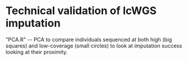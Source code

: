 # Technical validation of lcWGS imputation
"PCA.R" -- PCA to compare individuals sequenced at both high (big squares) and low-coverage (small circles) to look at imputation success looking at their proximity.

